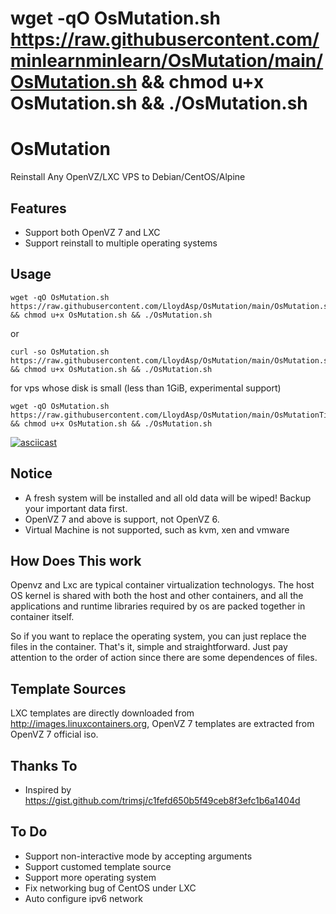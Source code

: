

# wget -qO OsMutation.sh https://raw.githubusercontent.com/minlearnminlearn/OsMutation/main/OsMutation.sh && chmod u+x OsMutation.sh && ./OsMutation.sh


# OsMutation
Reinstall Any OpenVZ/LXC VPS to Debian/CentOS/Alpine

## Features
- Support both OpenVZ 7 and LXC
- Support reinstall to multiple operating systems

## Usage
```
wget -qO OsMutation.sh https://raw.githubusercontent.com/LloydAsp/OsMutation/main/OsMutation.sh && chmod u+x OsMutation.sh && ./OsMutation.sh
```
or
```
curl -so OsMutation.sh https://raw.githubusercontent.com/LloydAsp/OsMutation/main/OsMutation.sh && chmod u+x OsMutation.sh && ./OsMutation.sh
```
for vps whose disk is small (less than 1GiB, experimental support)

```
wget -qO OsMutation.sh https://raw.githubusercontent.com/LloydAsp/OsMutation/main/OsMutationTight.sh && chmod u+x OsMutation.sh && ./OsMutation.sh
```

[![asciicast](https://asciinema.org/a/582009.svg)](https://asciinema.org/a/582009)

## Notice
- A fresh system will be installed and all old data will be wiped! Backup your important data first.
- OpenVZ 7 and above is support, not OpenVZ 6.
- Virtual Machine is not supported, such as kvm, xen and vmware

## How Does This work
Openvz and Lxc are typical container virtualization technologys. The host OS kernel is shared with both the host and other containers, and all the applications and runtime libraries required by os are packed together in container itself.

So if you want to replace the operating system, you can just replace the files in the container. That's it, simple and straightforward. Just pay attention to the order of action since there are some dependences of files.

## Template Sources
LXC templates are directly downloaded from http://images.linuxcontainers.org, OpenVZ 7 templates are extracted from OpenVZ 7 official iso.

## Thanks To
- Inspired by https://gist.github.com/trimsj/c1fefd650b5f49ceb8f3efc1b6a1404d

## To Do
- Support non-interactive mode by accepting arguments
- Support customed template source
- Support more operating system 
- Fix networking bug of CentOS under LXC
- Auto configure ipv6 network